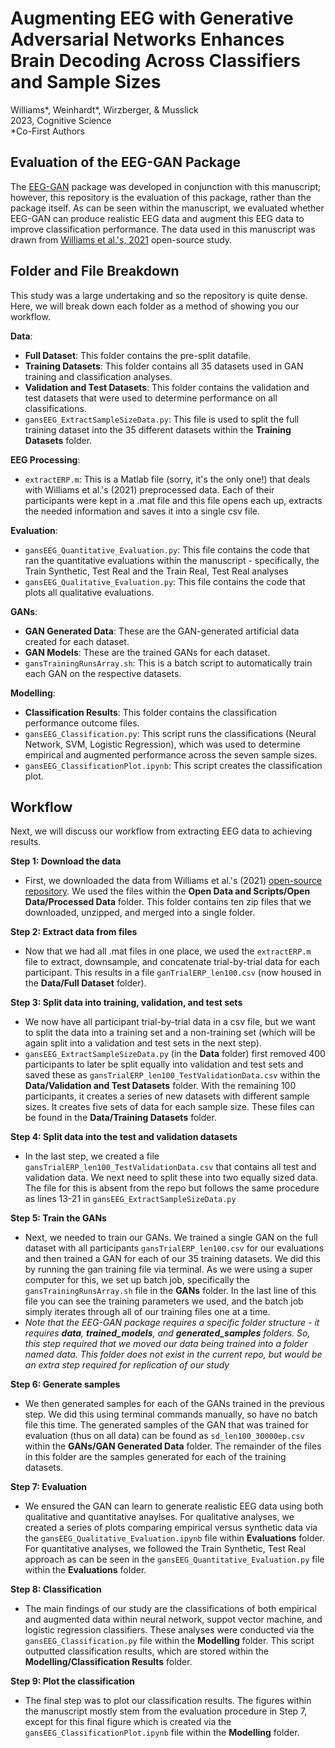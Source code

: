 # Augmenting EEG with Generative Adversarial Networks Enhances Brain Decoding Across Classifiers and Sample Sizes
Williams*, Weinhardt*, Wirzberger, & Musslick<br>
2023, Cognitive Science<br>
*Co-First Authors 

## Evaluation of the EEG-GAN Package

The [EEG-GAN](https://autoresearch.github.io/EEG-GAN/) package was developed in conjunction with this manuscript; however, this repository is the evaluation of this package, rather than the package itself. As can be seen within the manuscript, we evaluated whether EEG-GAN can produce realistic EEG data and augment this EEG data to improve classification performance. The data used in this manuscript was drawn from [Williams et al.'s, 2021](https://onlinelibrary.wiley.com/doi/abs/10.1111/psyp.13722) open-source study.

## Folder and File Breakdown

This study was a large undertaking and so the repository is quite dense. Here, we will break down each folder as a method of showing you our workflow. 

<b>Data</b>: 
- <b>Full Dataset</b>: This folder contains the pre-split datafile.
- <b>Training Datasets</b>: This folder contains all 35 datasets used in GAN training and classification analyses.
- <b>Validation and Test Datasets</b>: This folder contains the validation and test datasets that were used to determine performance on all classifications.
- ```gansEEG_ExtractSampleSizeData.py```: This file is used to split the full training dataset into the 35 different datasets within the <b>Training Datasets</b> folder.

<b>EEG Processing</b>:
- ```extractERP.m```: This is a Matlab file (sorry, it's the only one!) that deals with Williams et al.'s (2021) preprocessed data. Each of their participants were kept in a .mat file and this file opens each up, extracts the needed information and saves it into a single csv file.

<b>Evaluation</b>:
- ```gansEEG_Quantitative_Evaluation.py```: This file contains the code that ran the quantitative evaluations within the manuscript - specifically, the Train Synthetic, Test Real and the Train Real, Test Real analyses
- ```gansEEG_Qualitative_Evaluation.py```: This file contains the code that plots all qualitative evaluations.

<b>GANs</b>:
- <b>GAN Generated Data</b>: These are the GAN-generated artificial data created for each dataset.
- <b>GAN Models</b>: These are the trained GANs for each dataset.
- ```gansTrainingRunsArray.sh```: This is a batch script to automatically train each GAN on the respective datasets.

<b>Modelling</b>:
- <b>Classification Results</b>: This folder contains the classification performance outcome files.
- ```gansEEG_Classification.py```: This script runs the classifications (Neural Network, SVM, Logistic Regression), which was used to determine empirical and augmented performance across the seven sample sizes.
- ```gansEEG_ClassificationPlot.ipynb```: This script creates the classification plot.

## Workflow

Next, we will discuss our workflow from extracting EEG data to achieving results. 

<b>Step 1: Download the data</b>
- First, we downloaded the data from Williams et al.'s (2021) [open-source repository](https://osf.io/65x4v/). We used the files within the <b>Open Data and Scripts/Open Data/Processed Data</b> folder. This folder contains ten zip files that we downloaded, unzipped, and merged into a single folder. 

<b>Step 2: Extract data from files</b>
- Now that we had all .mat files in one place, we used the ```extractERP.m``` file to extract, downsample, and concatenate trial-by-trial data for each participant. This results in a file ```ganTrialERP_len100.csv``` (now housed in the <b>Data/Full Dataset</b> folder). 

<b>Step 3: Split data into training, validation, and test sets </b>
- We now have all participant trial-by-trial data in a csv file, but we want to split the data into a training set and a non-training set (which will be again split into a validation and test sets in the next step). 
- ```gansEEG_ExtractSampleSizeData.py``` (in the <b>Data</b> folder) first removed 400 participants to later be split equally into validation and test sets and saved these as ```gansTrialERP_len100_TestValidationData.csv``` within the <b>Data/Validation and Test Datasets</b> folder. With the remaining 100 participants, it creates a series of new datasets with different sample sizes. It creates five sets of data for each sample size. These files can be found in the <b>Data/Training Datasets</b> folder. 

<b>Step 4: Split data into the test and validation datasets</b>
- In the last step, we created a file ```gansTrialERP_len100_TestValidationData.csv``` that contains all test and validation data. We next need to split these into two equally sized data. The file for this is absent from the repo but follows the same procedure as lines 13-21 in ```gansEEG_ExtractSampleSizeData.py```

<b>Step 5: Train the GANs</b>
- Next, we needed to train our GANs. We trained a single GAN on the full dataset with all participants ```gansTrialERP_len100.csv``` for our evaluations and then trained a GAN for each of our 35 training datasets. We did this by running the gan training file via terminal. As we were using a super computer for this, we set up batch job, specifically the ```gansTrainingRunsArray.sh``` file in the <b>GANs</b> folder. In the last line of this file you can see the training parameters we used, and the batch job simply iterates through all of our training files one at a time. 
- <i>Note that the EEG-GAN package requires a specific folder structure - it requires <b>data</b>, <b>trained_models</b>, and <b>generated_samples</b> folders. So, this step required that we moved our data being trained into a folder named data. This folder does not exist in the current repo, but would be an extra step required for replication of our study</i>

<b>Step 6: Generate samples</b>
- We then generated samples for each of the GANs trained in the previous step. We did this using terminal commands manually, so have no batch file this time. The generated samples of the GAN that was trained for evaluation (thus on all data) can be found as ```sd_len100_30000ep.csv``` within the <b>GANs/GAN Generated Data</b> folder. The remainder of the files in this folder are the samples generated for each of the training datasets.

<b>Step 7: Evaluation</b>
- We ensured the GAN can learn to generate realistic EEG data using both qualitative and quantitative anaylses. For qualitative analyses, we created a series of plots comparing empirical versus synthetic data via the ```gansEEG_Qualitative_Evaluation.ipynb``` file within <b>Evaluations</b> folder. For quantitative analyses, we followed the Train Synthetic, Test Real approach as can be seen in the ```gansEEG_Quantitative_Evaluation.py``` file within the <b>Evaluations</b> folder.

<b>Step 8: Classification</b>
- The main findings of our study are the classifications of both empirical and augmented data within neural network, suppot vector machine, and logistic regression classifiers. These analyses were conducted via the ```gansEEG_Classification.py``` file within the <b>Modelling</b> folder. This script outputted classification results, which are stored within the <b>Modelling/Classification Results</b> folder. 

<b>Step 9: Plot the classification</b>
- The final step was to plot our classification results. The figures within the manuscript mostly stem from the evaluation procedure in Step 7, except for this final figure which is created via the ```gansEEG_ClassificationPlot.ipynb``` file within the <b>Modelling</b> folder.
